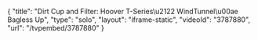 {
    "title": "Dirt Cup and Filter: Hoover T-Series\u2122 WindTunnel\u00ae Bagless Up",
    "type": "solo",
    "layout": "iframe-static",
    "videoId": "3787880",
    "url": "\/tvpembed\/3787880"
}